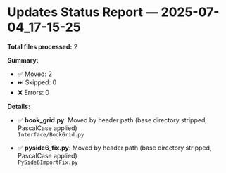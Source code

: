 # Updates Status Report — 2025-07-04_17-15-25

**Total files processed:** 2

**Summary:**
- ✅ Moved: 2
- ⏭️ Skipped: 0
- ❌ Errors: 0

**Details:**

- ✅ **book_grid.py**: Moved by header path (base directory stripped, PascalCase applied)  
    `Interface/BookGrid.py`

- ✅ **pyside6_fix.py**: Moved by header path (base directory stripped, PascalCase applied)  
    `PySide6ImportFix.py`

